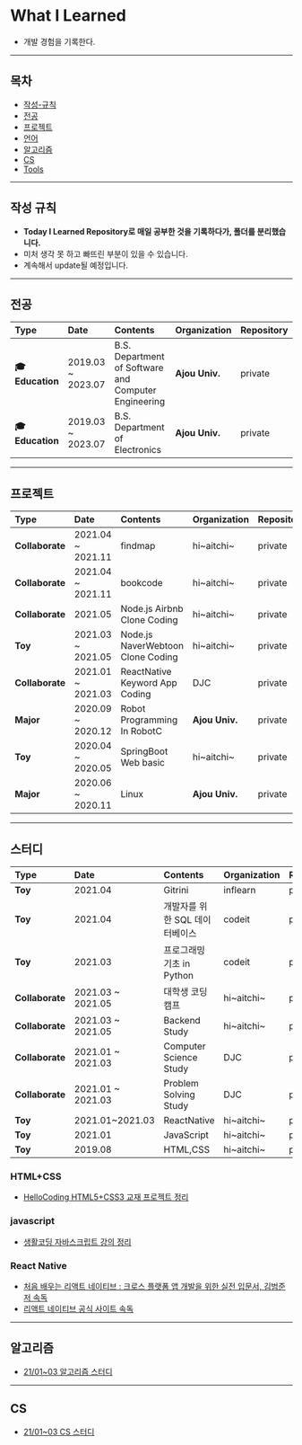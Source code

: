 # What I Learned
* 개발 경험을 기록한다.

---
## 목차

* [작성-규칙](#작성-규칙)
* [전공](#전공)
* [프로젝트](#프로젝트)
* [언어](#언어)
* [알고리즘](#알고리즘)
* [CS](#CS)
* [Tools](#Tools)

---

## 작성 규칙

* **Today I Learned Repository로 매일 공부한 것을 기록하다가, 폴더를 분리했습니다.**
* 미처 생각 못 하고 빠뜨린 부분이 있을 수 있습니다. 
* 계속해서 update될 예정입니다.

---
## 전공

| **Type** | **Date** | **Contents** | **Organization** | **Repository** |
|:--------|:--------|:--------|:--------|:--------|
| **🎓 Education** | 2019.03 ~ 2023.07 | B.S. Department of  Software and Computer Engineering | **Ajou Univ.** | private |
| **🎓 Education** | 2019.03 ~ 2023.07 | B.S. Department of Electronics | **Ajou Univ.** | private |


---
## 프로젝트

| **Type** | **Date** | **Contents** | **Organization** | **Repository** |
|:--------|:--------|:--------|:--------|:--------|
| **Collaborate** | 2021.04 ~ 2021.11 | findmap | hi~aitchi~ | private |
| **Collaborate** | 2021.04 ~ 2021.11 | bookcode | hi~aitchi~ | private |
| **Collaborate** | 2021.05 | Node.js Airbnb Clone Coding | hi~aitchi~ | private |
| **Toy** | 2021.03 ~ 2021.05 | Node.js NaverWebtoon Clone Coding | hi~aitchi~| private |
| **Collaborate** | 2021.01 ~ 2021.03 | ReactNative Keyword App Coding | DJC | private |
| **Major** | 2020.09 ~ 2020.12 | Robot Programming In RobotC | **Ajou Univ.** | private |
| **Toy** | 2020.04 ~ 2020.05 | SpringBoot Web basic | hi~aitchi~ | private |
| **Major** | 2020.06 ~ 2020.11 | Linux | **Ajou Univ.** | private |

---
## 스터디

| **Type** | **Date** | **Contents** | **Organization** | **Repository** |
|:--------|:--------|:--------|:--------|:--------|
| **Toy** | 2021.04 | Gitrini | inflearn | private |
| **Toy** | 2021.04 | 개발자를 위한 SQL 데이터베이스 | codeit | private |
| **Toy** | 2021.03 | 프로그래밍 기초 in Python | codeit | private |
| **Collaborate** | 2021.03 ~ 2021.05 | 대학생 코딩캠프 | hi~aitchi~| private |
| **Collaborate** | 2021.03 ~ 2021.05 | Backend Study | hi~aitchi~ | private |
| **Collaborate** | 2021.01 ~ 2021.03 | Computer Science Study | DJC | private |
| **Collaborate** | 2021.01 ~ 2021.03 | Problem Solving Study | DJC | private |
| **Toy** | 2021.01~2021.03 | ReactNative | hi~aitchi~ | private |
| **Toy** | 2021.01 | JavaScript | hi~aitchi~ | private |
| **Toy** | 2019.08 | HTML,CSS | hi~aitchi~ | private |
### HTML+CSS
* [HelloCoding HTML5+CSS3 교재 프로젝트 정리](https://github.com/defwdahyun0/TIL/blob/main/link/htmlcss_hellocoding.md)

### javascript
* [생활코딩 자바스크립트 강의 정리](https://github.com/defwdahyun0/TIL/blob/main/link/js_opentutorials.md)


### React Native
* [처음 배우는 리액트 네이티브 : 크로스 플랫폼 앱 개발을 위한 실전 입문서, 김범준 저 속독](https://github.com/defwdahyun0/TIL/blob/main/link/RN_my_first_rn.md)
* [리액트 네이티브 공식 사이트 속독](https://reactnative.dev/) 

---
## 알고리즘
* [21/01~03 알고리즘 스터디](https://github.com/defwdahyun0/TIL/blob/main/link/PS_2021winterstudy.md)

---
## CS
* [21/01~03 CS 스터디](https://github.com/defwdahyun0/TIL/blob/main/link/CS_2021winterstudy.md)

